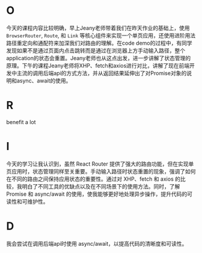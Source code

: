 # O
今天的课程内容比较明确，早上Jeany老师带着我们在昨天作业的基础上，使用`BrowserRouter`, `Route`, 和 `Link` 等核心组件来实现一个单页应用，还使用进阶用法路径重定向和通配符来加深我们对路由的理解。在code demo的过程中，有同学发现如果不是通过页面内点击跳转而是通过在浏览器上方手动输入路径，整个application的状态会重置。Jeany老师也从这点出发，进一步讲解了状态管理的原理。下午的课程Jeany老师将XHP、fetch和axios进行对比，讲解了现在前端开发中主流的调用后端api的方式方法，并从返回结果延伸出了对Promise对象的说明和async、await的使用。

# R
benefit a lot

# I
今天的学习让我认识到，虽然 React Router 提供了强大的路由功能，但在实现单页应用时，状态管理同样至关重要。手动输入路径时状态重置的现象，强调了如何在不同的路由之间保持应用状态的重要性。通过对 XHP、fetch 和 axios 的比较，我明白了不同工具的优缺点以及在不同场景下的使用方法。同时，了解 Promise 和 async/await 的使用，使我能够更好地处理异步操作，提升代码的可读性和可维护性。

# D

我会尝试在调用后端api时使用 async/await，以提高代码的清晰度和可读性。